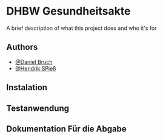 # DHBW Gesundheitsakte

A brief description of what this project does and who it's for


## Authors

- [@Daniel Bruch](https://github.com/vNmven0m)
- [@Hendrik SPieß](https://github.com/Henn1ngS)


## Instalation
## Testanwendung
## Dokumentation Für die Abgabe
